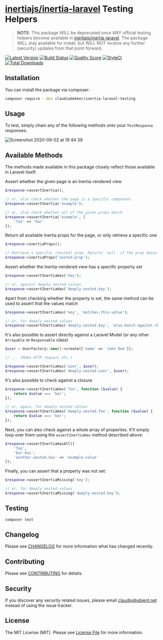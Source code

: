 # [inertiajs/inertia-laravel](https://github.com/inertiajs/inertia-laravel) Testing Helpers

> **NOTE**: This package WILL be deprecated once ANY official testing helpers become available in [inertiajs/inertia-laravel](https://github.com/inertiajs/inertia-laravel). The package WILL stay available for install, but WILL NOT receive any further (security) updates from that point forward.

[![Latest Version](https://img.shields.io/github/release/claudiodekker/inertia-laravel-testing.svg?style=flat-square)](https://github.com/claudiodekker/inertia-laravel-testing/releases)
[![Build Status](https://img.shields.io/github/workflow/status/claudiodekker/inertia-laravel-testing/tests.svg?style=flat-square)](https://github.com/claudiodekker/inertia-laravel-testing/actions?query=workflow%3Atests+branch%3Amaster)
[![Quality Score](https://img.shields.io/scrutinizer/g/claudiodekker/inertia-laravel-testing.svg?style=flat-square)](https://scrutinizer-ci.com/g/claudiodekker/inertia-laravel-testing)
[![StyleCI](https://styleci.io/repos/292526547/shield)](https://styleci.io/repos/292526547)
[![Total Downloads](https://img.shields.io/packagist/dt/claudiodekker/inertia-laravel-testing.svg?style=flat-square)](https://packagist.org/packages/claudiodekker/inertia-laravel-testing)

## Installation

You can install the package via composer:

```bash
composer require --dev claudiodekker/inertia-laravel-testing
```

## Usage

To test, simply chain any of the following methods onto your `TestResponse` responses.

![Screenshot 2020-09-02 at 19 44 39](https://user-images.githubusercontent.com/1752195/92017928-c10b4b00-ed54-11ea-95b4-ccff11d89d06.png)

## Available Methods
The methods made available in this package closely reflect those available in Laravel itself:

Assert whether the given page is an Inertia-rendered view
```php
$response->assertInertia();

// or, also check whether the page is a specific component
$response->assertInertia('example');

// or, also check whether all of the given props match
$response->assertInertia('example', [
    'foo' => 'bar'
]);
```

Return all available Inertia props for the page, or only retrieve a specific one
``` php
$response->inertiaProps();

// Retrieve a specific (nested) prop. Returns `null` if the prop doesn't exist.
$response->inertiaProps('nested.prop'); 
```

Assert whether the Inertia-rendered view has a specific property set
```php
$response->assertInertiaHas('key');

// or, against deeply nested values
$response->assertInertiaHas('deeply.nested.key');
```

Apart from checking whether the property is set, the same method can be used to assert that the values match
```php
$response->assertInertiaHas('key', 'matches-this-value');

// or, for deeply nested values
$response->assertInertiaHas('deeply.nested.key', 'also-match-against-this-value');
```

It's also possible to assert directly against a Laravel Model (or any other `Arrayable` or `Responsable` class)
```php
$user = UserFactory::new()->create(['name' => 'John Doe']);

// ... (Make HTTP request etc.)

$response->assertInertiaHas('user', $user);
$response->assertInertiaHas('deeply.nested.user', $user);
```

It's also possible to check against a closure
```php
$response->assertInertiaHas('foo', function ($value) {
    return $value === 'bar';
});

// or, again, for deeply nested values
$response->assertInertiaHas('deeply.nested.foo', function ($value) {
    return $value === 'bar';
});
```

Next, you can also check against a whole array of properties. It'll simply loop over them using the `assertInertiaHas` method described above:
```php
$response->assertInertiaHasAll([
    'foo',
    'bar.baz',
    'another.nested.key' => 'example-value'
]);
```

Finally, you can assert that a property was not set:
```php
$response->assertInertiaMissing('key');

// or, for deeply nested values
$response->assertInertiaMissing('deeply.nested.key');
```

## Testing

``` bash
composer test
```

## Changelog

Please see [CHANGELOG](CHANGELOG.md) for more information what has changed recently.

## Contributing

Please see [CONTRIBUTING](CONTRIBUTING.md) for details.

## Security

If you discover any security related issues, please email claudio@ubient.net instead of using the issue tracker.

## License

The MIT License (MIT). Please see [License File](LICENSE.md) for more information.
